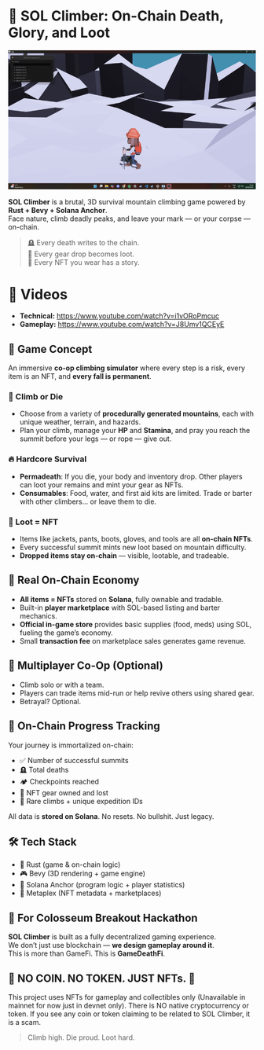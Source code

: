 # 🧗 SOL Climber: On-Chain Death, Glory, and Loot

![example1](./screenshots/demo.gif)

**SOL Climber** is a brutal, 3D survival mountain climbing game powered by **Rust + Bevy + Solana Anchor**.  
Face nature, climb deadly peaks, and leave your mark — or your corpse — on-chain.

> 🪦 Every death writes to the chain.  
> 🎒 Every gear drop becomes loot.  
> 🧢 Every NFT you wear has a story.

# 🎥 Videos

- **Technical:** https://www.youtube.com/watch?v=i1vORoPmcuc
- **Gameplay:** https://www.youtube.com/watch?v=J8Umv1QCEyE

## 🌄 Game Concept

An immersive **co-op climbing simulator** where every step is a risk, every item is an NFT, and **every fall is permanent**.

### 🧗 Climb or Die

- Choose from a variety of **procedurally generated mountains**, each with unique weather, terrain, and hazards.
- Plan your climb, manage your **HP** and **Stamina**, and pray you reach the summit before your legs — or rope — give out.

### 🔥 Hardcore Survival

- **Permadeath**: If you die, your body and inventory drop. Other players can loot your remains and mint your gear as NFTs.
- **Consumables**: Food, water, and first aid kits are limited. Trade or barter with other climbers... or leave them to die.

### 🎒 Loot = NFT

- Items like jackets, pants, boots, gloves, and tools are all **on-chain NFTs**.
- Every successful summit mints new loot based on mountain difficulty.
- **Dropped items stay on-chain** — visible, lootable, and tradeable.

## 💱 Real On-Chain Economy

- **All items = NFTs** stored on **Solana**, fully ownable and tradable.
- Built-in **player marketplace** with SOL-based listing and barter mechanics.
- **Official in-game store** provides basic supplies (food, meds) using SOL, fueling the game’s economy.
- Small **transaction fee** on marketplace sales generates game revenue.

## 🤝 Multiplayer Co-Op (Optional)

- Climb solo or with a team.
- Players can trade items mid-run or help revive others using shared gear.
- Betrayal? Optional.

## 🧾 On-Chain Progress Tracking

Your journey is immortalized on-chain:

- ✅ Number of successful summits
- 🪦 Total deaths
- 🏕️ Checkpoints reached
- 🎒 NFT gear owned and lost
- 🧠 Rare climbs + unique expedition IDs

All data is **stored on Solana**. No resets. No bullshit. Just legacy.

## 🛠️ Tech Stack

- 🦀 Rust (game & on-chain logic)
- 🎮 Bevy (3D rendering + game engine)
- 🧠 Solana Anchor (program logic + player statistics)
- 🧾 Metaplex (NFT metadata + marketplaces)

## 🧪 For Colosseum Breakout Hackathon

**SOL Climber** is built as a fully decentralized gaming experience.  
We don’t just use blockchain — **we design gameplay around it**.  
This is more than GameFi. This is **GameDeathFi**.

## 🚫 NO COIN. NO TOKEN. JUST NFTs. 🚫

This project uses NFTs for gameplay and collectibles only (Unavailable in mainnet for now just in devnet only).
There is NO native cryptocurrency or token.
If you see any coin or token claiming to be related to SOL Climber, it is a scam.

> Climb high. Die proud. Loot hard.

